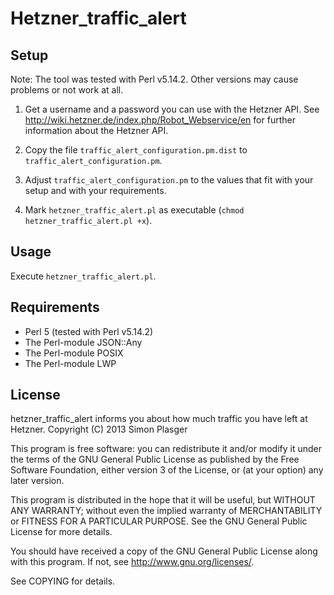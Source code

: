 Hetzner_traffic_alert
=====================

Setup
-----

Note: The tool was tested with Perl v5.14.2. Other versions may cause problems or not work at all.

1. Get a username and a password you can use with the Hetzner API. See http://wiki.hetzner.de/index.php/Robot_Webservice/en for further information about the Hetzner API.

2. Copy the file `traffic_alert_configuration.pm.dist` to `traffic_alert_configuration.pm`.

3. Adjust `traffic_alert_configuration.pm` to the values that fit with your setup and with your requirements.

4. Mark `hetzner_traffic_alert.pl` as executable (`chmod hetzner_traffic_alert.pl +x`).

Usage
-----

Execute `hetzner_traffic_alert.pl`.

Requirements
------------

* Perl 5 (tested with Perl v5.14.2)
* The Perl-module JSON::Any
* The Perl-module POSIX
* The Perl-module LWP

License
-------

hetzner_traffic_alert informs you about how much traffic you have left at Hetzner.
Copyright (C) 2013 Simon Plasger

This program is free software: you can redistribute it and/or modify
it under the terms of the GNU General Public License as published by
the Free Software Foundation, either version 3 of the License, or
(at your option) any later version.

This program is distributed in the hope that it will be useful,
but WITHOUT ANY WARRANTY; without even the implied warranty of
MERCHANTABILITY or FITNESS FOR A PARTICULAR PURPOSE.  See the
GNU General Public License for more details.

You should have received a copy of the GNU General Public License
along with this program.  If not, see <http://www.gnu.org/licenses/>.

See COPYING for details.
